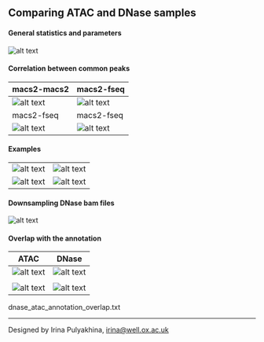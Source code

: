 Comparing ATAC and DNase samples
---------------------------------------

#### General statistics and parameters

![alt text](https://github.com/jknightlab/ATACseq_pipeline/blob/master/Core_manuscript/DNase/dnase_va_atac.png)

#### Correlation between common peaks

|  macs2-macs2  | macs2-fseq       |
| ------- | ------ |
| ![alt text](https://github.com/jknightlab/ATACseq_pipeline/blob/master/Core_manuscript/DNase/macs2_dnase_atac_common_peaks.png) | ![alt text](https://github.com/jknightlab/ATACseq_pipeline/blob/master/Core_manuscript/DNase/dnase_atac_common_peaks.log.png) |
|  macs2-fseq  | macs2-fseq       |
| ![alt text](https://github.com/jknightlab/ATACseq_pipeline/blob/master/Core_manuscript/DNase/dnase_atac_TSS_common_peaks.log.png) | ![alt text](https://github.com/jknightlab/ATACseq_pipeline/blob/master/Core_manuscript/DNase/dnase_atac_nonTSS_common_peaks.log.png) |


#### Examples

|         |        |
| ------- | ------ |
| ![alt text](https://github.com/jknightlab/ATACseq_pipeline/blob/master/Core_manuscript/DNase/dnase_atac_example1.png) | ![alt text](https://github.com/jknightlab/ATACseq_pipeline/blob/master/Core_manuscript/DNase/dnase_atac_example2.png) |
| ![alt text](https://github.com/jknightlab/ATACseq_pipeline/blob/master/Core_manuscript/DNase/dnase_atac_example3.png) | ![alt text](https://github.com/jknightlab/ATACseq_pipeline/blob/master/Core_manuscript/DNase/dnase_atac_example4.png) |

#### Downsampling DNase bam files

![alt text](https://github.com/jknightlab/ATACseq_pipeline/blob/master/Core_manuscript/DNase/atac_dnase_downsampled.png)

#### Overlap with the annotation

| ATAC | DNase |
| ---- | ----- |
| ![alt text](https://github.com/jknightlab/ATACseq_pipeline/blob/master/Core_manuscript/DNase/ATAC_k562_annotation_all_peaks_pie.png) | ![alt text](https://github.com/jknightlab/ATACseq_pipeline/blob/master/Core_manuscript/DNase/dnase_k562_annotation_all_peaks_pie.png) |
|      |       |
| ![alt text](https://github.com/jknightlab/ATACseq_pipeline/blob/master/Core_manuscript/DNase/ATAC_annotated_peaks_classification_pie.png) | ![alt text](https://github.com/jknightlab/ATACseq_pipeline/blob/master/Core_manuscript/DNase/DNase_annotated_peaks_classification_pie.png) |


dnase_atac_annotation_overlap.txt

------------------------------
Designed by Irina Pulyakhina, irina@well.ox.ac.uk
